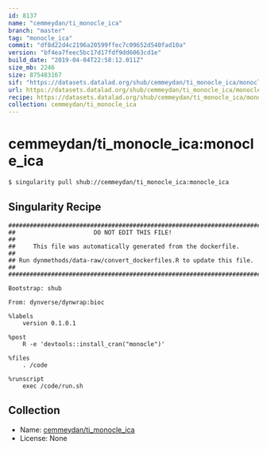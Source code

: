 ```yaml
---
id: 8137
name: "cemmeydan/ti_monocle_ica"
branch: "master"
tag: "monocle_ica"
commit: "df8d22d4c2196a20599ffec7c09652d540fad10a"
version: "bf4ea7feec5bc17d17fdf9dd6063cd1e"
build_date: "2019-04-04T22:58:12.011Z"
size_mb: 2246
size: 875483167
sif: "https://datasets.datalad.org/shub/cemmeydan/ti_monocle_ica/monocle_ica/2019-04-04-df8d22d4-bf4ea7fe/bf4ea7feec5bc17d17fdf9dd6063cd1e.simg"
url: https://datasets.datalad.org/shub/cemmeydan/ti_monocle_ica/monocle_ica/2019-04-04-df8d22d4-bf4ea7fe/
recipe: https://datasets.datalad.org/shub/cemmeydan/ti_monocle_ica/monocle_ica/2019-04-04-df8d22d4-bf4ea7fe/Singularity
collection: cemmeydan/ti_monocle_ica
---
```


# cemmeydan/ti_monocle_ica:monocle_ica

```bash
$ singularity pull shub://cemmeydan/ti_monocle_ica:monocle_ica
```

## Singularity Recipe

```singularity
########################################################################
##                      DO NOT EDIT THIS FILE!                        ##
##     This file was automatically generated from the dockerfile.     ##
## Run dynmethods/data-raw/convert_dockerfiles.R to update this file. ##
########################################################################

Bootstrap: shub

From: dynverse/dynwrap:bioc

%labels
    version 0.1.0.1

%post
    R -e 'devtools::install_cran("monocle")'

%files
    . /code

%runscript
    exec /code/run.sh
```

## Collection

 - Name: [cemmeydan/ti_monocle_ica](https://github.com/cemmeydan/ti_monocle_ica)
 - License: None

